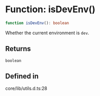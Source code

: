 # Function: isDevEnv()

```ts
function isDevEnv(): boolean
```

Whether the current environment is `dev`.

## Returns

`boolean`

## Defined in

core/lib/utils.d.ts:28
